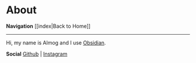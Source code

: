 # About
**Navigation**
[[index|Back to Home]]

---

Hi, my name is Almog and I use [Obsidian](https://obsidian.md/).

**Social**
[Github](https://github.com/almogtzabari) | [Instagram](https://www.instagram.com/almog_tzabari/)